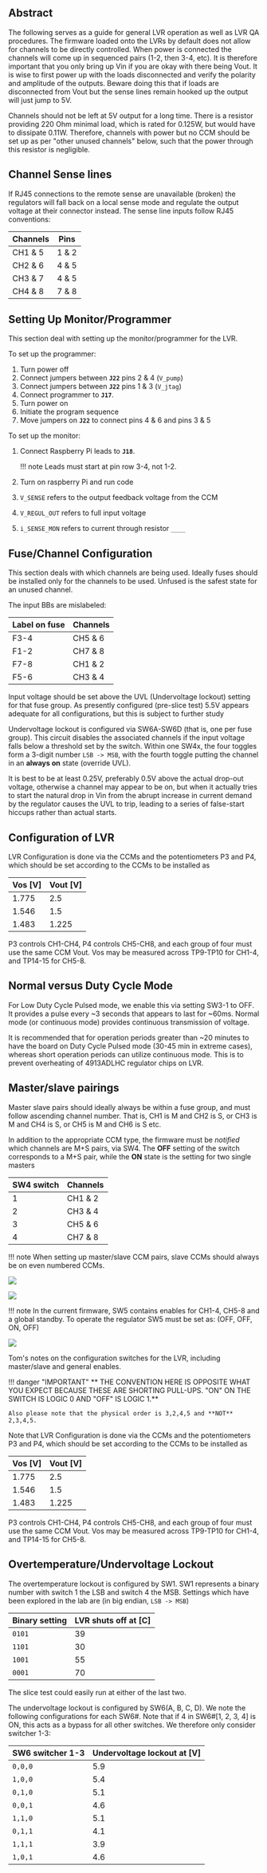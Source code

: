 ## Abstract

The following serves as a guide for general LVR operation as well as LVR
QA procedures. The firmware loaded onto the LVRs by default does not
allow for channels to be directly controlled. When power is connected
the channels will come up in sequenced pairs (1-2, then 3-4, etc). It is
therefore important that you only bring up Vin if you are okay with
there being Vout. It is wise to first power up with the loads
disconnected and verify the polarity and amplitude of the outputs.
Beware doing this that if loads are disconnected from Vout but the sense
lines remain hooked up the output will just jump to 5V.

Channels should not be left at 5V output for a long time. There is a
resistor providing 220 Ohm minimal load, which is rated for 0.125W, but
would have to dissipate 0.11W. Therefore, channels with power but no CCM
should be set up as per "other unused channels" below, such that the
power through this resistor is negligible.


## Channel Sense lines

If RJ45 connections to the remote sense are unavailable (broken) the
regulators will fall back on a local sense mode and regulate the output
voltage at their connector instead. The sense line inputs follow RJ45
conventions:

| Channels | Pins  |
|----------|-------|
| CH1 & 5  | 1 & 2 |
| CH2 & 6  | 4 & 5 |
| CH3 & 7  | 4 & 5 |
| CH4 & 8  | 7 & 8 |


## Setting Up Monitor/Programmer

This section deal with setting up the monitor/programmer for the LVR.

To set up the programmer:

1. Turn power off
2. Connect jumpers between **`J22`** pins 2 & 4 (`V_pump`)
3. Connect jumpers between **`J22`** pins 1 & 3 (`V_jtag`)
4. Connect programmer to **`J17`**.
5. Turn power on
6. Initiate the program sequence
7. Move jumpers on **`J22`** to connect pins 4 & 6 and pins 3 & 5

To set up the monitor:

1. Connect Raspberry Pi leads to **`J18`**.

    !!! note
        Leads must start at pin row 3-4, not 1-2.

2. Turn on raspberry Pi and run code
3. `V_SENSE` refers to the output feedback voltage from the CCM
4. `V_REGUL_OUT` refers to full input voltage
5. `i_SENSE_MON` refers to current through resistor `____`


## Fuse/Channel Configuration

This section deals with which channels are being used. Ideally fuses
should be installed only for the channels to be used. Unfused is the
safest state for an unused channel.

The input BBs are mislabeled:

| Label on fuse | Channels |
|---------------|----------|
| F3-4          | CH5 & 6  |
| F1-2          | CH7 & 8  |
| F7-8          | CH1 & 2  |
| F5-6          | CH3 & 4  |

Input voltage should be set above the UVL (Undervoltage lockout) setting
for that fuse group. As presently configured (pre-slice test) 5.5V
appears adequate for all configurations, but this is subject to further
study

Undervoltage lockout is configured via SW6A-SW6D (that is, one per fuse
group). This circuit disables the associated channels if the input
voltage falls below a threshold set by the switch. Within one SW4x, the
four toggles form a 3-digit number `LSB -> MSB`, with the fourth toggle
putting the channel in an **always on** state (override UVL).

It is best to be at least 0.25V, preferably 0.5V above the actual
drop-out voltage, otherwise a channel may appear to be on, but when it
actually tries to start the natural drop in Vin from the abrupt increase
in current demand by the regulator causes the UVL to trip, leading to a
series of false-start hiccups rather than actual starts.


## Configuration of LVR

LVR Configuration is done via the CCMs and the potentiometers P3 and P4,
which should be set according to the CCMs to be installed as

| Vos [V] | Vout [V] |
|---------|----------|
| 1.775   | 2.5      |
| 1.546   | 1.5      |
| 1.483   | 1.225    |

P3 controls CH1-CH4, P4 controls CH5-CH8, and each group of four must
use the same CCM Vout. Vos may be measured across TP9-TP10 for CH1-4,
and TP14-15 for CH5-8.


## Normal versus Duty Cycle Mode

For Low Duty Cycle Pulsed mode, we enable this via setting SW3-1 to OFF.
It provides a pulse every ~3 seconds that appears to last for ~60ms.
Normal mode (or continuous mode) provides continuous transmission of
voltage.

It is recommended that for operation periods greater than ~20 minutes
to have the board on Duty Cycle Pulsed mode (30-45 min in extreme
cases), whereas short operation periods can utilize continuous mode.
This is to prevent overheating of 4913ADLHC regulator chips on LVR.


## Master/slave pairings

Master slave pairs should ideally always be within a fuse group, and
must follow ascending channel number. That is, CH1 is M and CH2 is S, or
CH3 is M and CH4 is S, or CH5 is M and CH6 is S etc.

In addition to the appropriate CCM type, the firmware must be _notified_
which channels are M+S pairs, via SW4. The **OFF** setting of the switch
corresponds to a M+S pair, while the **ON** state is the setting for two
single masters

| SW4 switch | Channels |
|------------|----------|
| 1          | CH1 & 2  |
| 2          | CH3 & 4  |
| 3          | CH5 & 6  |
| 4          | CH7 & 8  |

!!! note
    When setting up master/slave CCM pairs, slave CCMs should always be on even
    numbered CCMs.

![](lvr_config1.png)

![](lvr_config2.png)

!!! note
    In the current firmware, SW5 contains enables for CH1-4, CH5-8 and a global
    standby. To operate the regulator SW5 must be set as: (OFF, OFF, ON, OFF)

![](lvr_config3.png)

Tom's notes on the configuration switches for the LVR, including
master/slave and general enables.

!!! danger "IMPORTANT"
    ** THE CONVENTION HERE IS OPPOSITE WHAT YOU EXPECT BECAUSE THESE ARE SHORTING
    PULL-UPS. "ON" ON THE SWITCH IS LOGIC 0 AND "OFF" IS LOGIC 1.**

    Also please note that the physical order is 3,2,4,5 and **NOT** 2,3,4,5.

Note that LVR Configuration is done via the CCMs and the potentiometers
P3 and P4, which should be set according to the CCMs to be installed as

| Vos [V] | Vout [V] |
|---------|----------|
| 1.775   | 2.5      |
| 1.546   | 1.5      |
| 1.483   | 1.225    |

P3 controls CH1-CH4, P4 controls CH5-CH8, and each group of four must
use the same CCM Vout. Vos may be measured across TP9-TP10 for CH1-4,
and TP14-15 for CH5-8.


## Overtemperature/Undervoltage Lockout

The overtemperature lockout is configured by SW1. SW1 represents a
binary number with switch 1 the LSB and switch 4 the MSB. Settings which
have been explored in the lab are (in big endian, `LSB -> MSB`)

| Binary setting | LVR shuts off at [C] |
|----------------|----------------------|
| `0101`         | 39                   |
| `1101`         | 30                   |
| `1001`         | 55                   |
| `0001`         | 70                   |

The slice test could easily run at either of the last two.

The undervoltage lockout is configured by SW6(A, B, C, D). We note the
following configurations for each SW6\#. Note that if 4 in SW6\#\[1, 2,
3, 4\] is ON, this acts as a bypass for all other switches. We therefore
only consider switcher 1-3:

| SW6 switcher 1-3 | Undervoltage lockout at [V] |
|------------------|-----------------------------|
| `0,0,0`          | 5.9                         |
| `1,0,0`          | 5.4                         |
| `0,1,0`          | 5.1                         |
| `0,0,1`          | 4.6                         |
| `1,1,0`          | 5.1                         |
| `0,1,1`          | 4.1                         |
| `1,1,1`          | 3.9                         |
| `1,0,1`          | 4.6                         |
